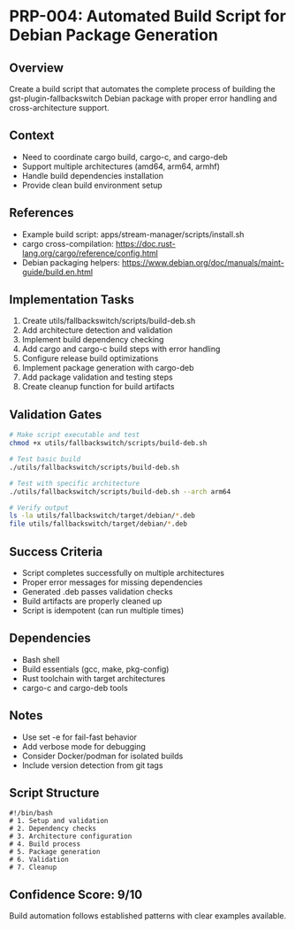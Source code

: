 # PRP-004: Automated Build Script for Debian Package Generation

## Overview
Create a build script that automates the complete process of building the gst-plugin-fallbackswitch Debian package with proper error handling and cross-architecture support.

## Context
- Need to coordinate cargo build, cargo-c, and cargo-deb
- Support multiple architectures (amd64, arm64, armhf)
- Handle build dependencies installation
- Provide clean build environment setup

## References
- Example build script: apps/stream-manager/scripts/install.sh
- cargo cross-compilation: https://doc.rust-lang.org/cargo/reference/config.html
- Debian packaging helpers: https://www.debian.org/doc/manuals/maint-guide/build.en.html

## Implementation Tasks
1. Create utils/fallbackswitch/scripts/build-deb.sh
2. Add architecture detection and validation
3. Implement build dependency checking
4. Add cargo and cargo-c build steps with error handling
5. Configure release build optimizations
6. Implement package generation with cargo-deb
7. Add package validation and testing steps
8. Create cleanup function for build artifacts

## Validation Gates
```bash
# Make script executable and test
chmod +x utils/fallbackswitch/scripts/build-deb.sh

# Test basic build
./utils/fallbackswitch/scripts/build-deb.sh

# Test with specific architecture
./utils/fallbackswitch/scripts/build-deb.sh --arch arm64

# Verify output
ls -la utils/fallbackswitch/target/debian/*.deb
file utils/fallbackswitch/target/debian/*.deb
```

## Success Criteria
- Script completes successfully on multiple architectures
- Proper error messages for missing dependencies
- Generated .deb passes validation checks
- Build artifacts are properly cleaned up
- Script is idempotent (can run multiple times)

## Dependencies
- Bash shell
- Build essentials (gcc, make, pkg-config)
- Rust toolchain with target architectures
- cargo-c and cargo-deb tools

## Notes
- Use set -e for fail-fast behavior
- Add verbose mode for debugging
- Consider Docker/podman for isolated builds
- Include version detection from git tags

## Script Structure
```
#!/bin/bash
# 1. Setup and validation
# 2. Dependency checks
# 3. Architecture configuration
# 4. Build process
# 5. Package generation
# 6. Validation
# 7. Cleanup
```

## Confidence Score: 9/10
Build automation follows established patterns with clear examples available.